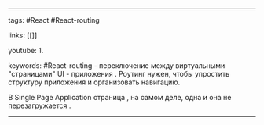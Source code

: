 ____

tags: #React #React-routing

links: [[]]

youtube: 
1. 

keywords:
#React-routing - переключение между виртуальными "страницами" UI - приложения .
Роутинг нужен, чтобы упростить структуру приложения и организовать навигацию.

В Single Page Application страница , на самом деле, одна и она не перезагружается .
_____


